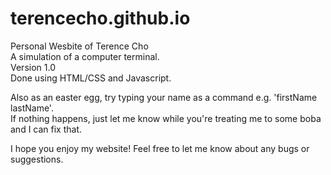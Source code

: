 terencecho.github.io
====================

Personal Wesbite of Terence Cho<br>
A simulation of a computer terminal.<br>
Version 1.0<br>
Done using HTML/CSS and Javascript.

Also as an easter egg, try typing your name as a command e.g. 'firstName lastName'.<br>
If nothing happens, just let me know while you're treating me to some boba and I can fix that.

I hope you enjoy my website! Feel free to let me know about any bugs or suggestions.
